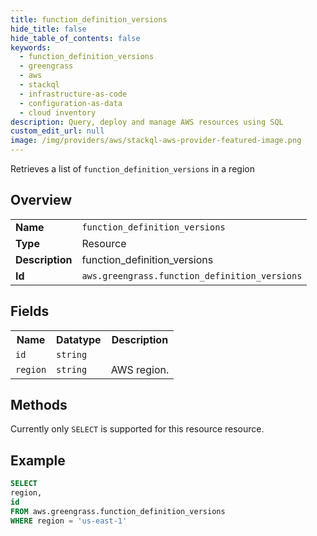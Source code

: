 ```yaml
---
title: function_definition_versions
hide_title: false
hide_table_of_contents: false
keywords:
  - function_definition_versions
  - greengrass
  - aws
  - stackql
  - infrastructure-as-code
  - configuration-as-data
  - cloud inventory
description: Query, deploy and manage AWS resources using SQL
custom_edit_url: null
image: /img/providers/aws/stackql-aws-provider-featured-image.png
---
```

Retrieves a list of <code>function_definition_versions</code> in a region

## Overview
<table><tbody>
<tr><td><b>Name</b></td><td><code>function_definition_versions</code></td></tr>
<tr><td><b>Type</b></td><td>Resource</td></tr>
<tr><td><b>Description</b></td><td>function_definition_versions</td></tr>
<tr><td><b>Id</b></td><td><code>aws.greengrass.function_definition_versions</code></td></tr>
</tbody></table>

## Fields
<table><tbody>
<tr><th>Name</th><th>Datatype</th><th>Description</th></tr>
<tr><td><code>id</code></td><td><code>string</code></td><td></td></tr>
<tr><td><code>region</code></td><td><code>string</code></td><td>AWS region.</td></tr>

</tbody></table>

## Methods
Currently only <code>SELECT</code> is supported for this resource resource.





## Example
```sql
SELECT
region,
id
FROM aws.greengrass.function_definition_versions
WHERE region = 'us-east-1'
```
